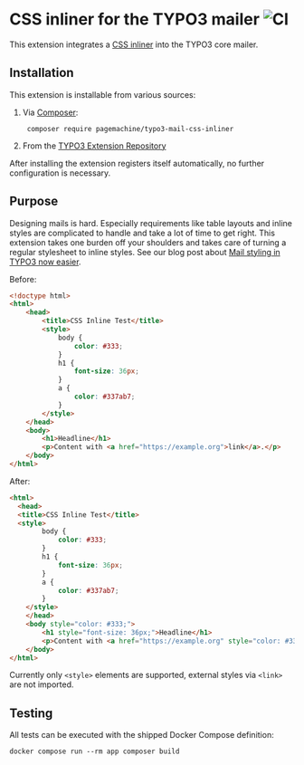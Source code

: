 # CSS inliner for the TYPO3 mailer ![CI](https://github.com/pagemachine/typo3-mail-css-inliner/workflows/CI/badge.svg)

This extension integrates a [CSS inliner](https://packagist.org/packages/tijsverkoyen/css-to-inline-styles) into the TYPO3 core mailer.

## Installation

This extension is installable from various sources:

1. Via [Composer](https://packagist.org/packages/pagemachine/typo3-mail-css-inliner):

        composer require pagemachine/typo3-mail-css-inliner

2. From the [TYPO3 Extension Repository](https://extensions.typo3.org/extension/mail_css_inliner/)

After installing the extension registers itself automatically, no further configuration is necessary.

## Purpose

Designing mails is hard. Especially requirements like table layouts and inline styles are complicated to handle and take a lot of time to get right. This extension takes one burden off your shoulders and takes care of turning a regular stylesheet to inline styles. See our blog post about [Mail styling in TYPO3 now easier](https://www.pagemachine.de/blog/mail-styling-typo3/).

Before:

```html
<!doctype html>
<html>
    <head>
        <title>CSS Inline Test</title>
        <style>
            body {
                color: #333;
            }
            h1 {
                font-size: 36px;
            }
            a {
                color: #337ab7;
            }
        </style>
    </head>
    <body>
        <h1>Headline</h1>
        <p>Content with <a href="https://example.org">link</a>.</p>
    </body>
</html>
```

After:

```html
<html>
  <head>
  <title>CSS Inline Test</title>
  <style>
        body {
            color: #333;
        }
        h1 {
            font-size: 36px;
        }
        a {
            color: #337ab7;
        }
    </style>
    </head>
    <body style="color: #333;">
        <h1 style="font-size: 36px;">Headline</h1>
        <p>Content with <a href="https://example.org" style="color: #337ab7;" target="_blank">link</a>.</p>
    </body>
</html>
```

Currently only `<style>` elements are supported, external styles via `<link>` are not imported.

## Testing

All tests can be executed with the shipped Docker Compose definition:

    docker compose run --rm app composer build
